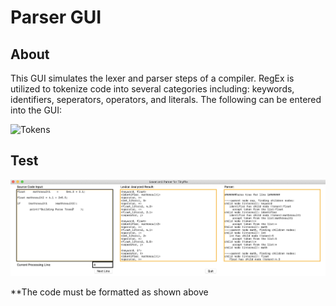 # Parser GUI

## About

This GUI simulates the lexer and parser steps of a compiler. RegEx is utilized to tokenize code into several categories including: keywords, identifiers, seperators, operators, and literals. The following can be entered into the GUI:

![Tokens](https://github.com/rpaleno/Parser/blob/main/key.png)

## Test

![Tokens](https://github.com/rpaleno/Parser/blob/main/ReadMe_Assets/test.png)

\*\*The code must be formatted as shown above
